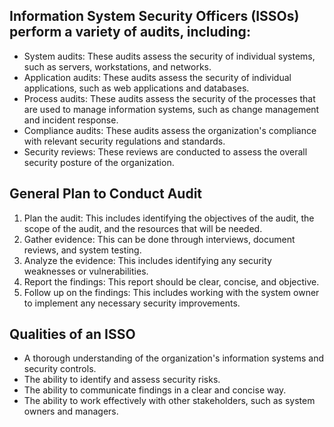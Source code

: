 ## Information System Security Officers (ISSOs) perform a variety of audits, including:

- System audits: These audits assess the security of individual systems, such as servers, workstations, and networks.
- Application audits: These audits assess the security of individual applications, such as web applications and databases.
- Process audits: These audits assess the security of the processes that are used to manage information systems, such as change management and incident response.
- Compliance audits: These audits assess the organization's compliance with relevant security regulations and standards.
- Security reviews: These reviews are conducted to assess the overall security posture of the organization.

## General Plan to Conduct Audit

1. Plan the audit: This includes identifying the objectives of the audit, the scope of the audit, and the resources that will be needed.
2. Gather evidence: This can be done through interviews, document reviews, and system testing.
3. Analyze the evidence: This includes identifying any security weaknesses or vulnerabilities.
4. Report the findings: This report should be clear, concise, and objective.
5. Follow up on the findings: This includes working with the system owner to implement any necessary security improvements.

## Qualities of an ISSO

- A thorough understanding of the organization's information systems and security controls.
- The ability to identify and assess security risks.
- The ability to communicate findings in a clear and concise way.
- The ability to work effectively with other stakeholders, such as system owners and managers.
